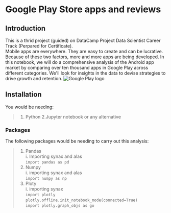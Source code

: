 # Google Play Store apps and reviews

## Introduction
This is a thrid project (guided) on DataCamp Project Data Scientist Career Track (Perpared for Certificate).\
Mobile apps are everywhere. They are easy to create and can be lucrative. Because of these two factors, more and more apps are being developed. In this notebook, we will do a comprehensive analysis of the Android app market by comparing over ten thousand apps in Google Play across different categories. We'll look for insights in the data to devise strategies to drive growth and retention.
![Google Play logo](https://assets.datacamp.com/production/project_619/img/google_play_store.png)

## Installation
You would be needing:
> 1. Python 
> 2.Jupyter notebook or any alternative

### Packages
The following packages would be needing to carry out this analysis:
> 1. Pandas\
    i. Importing synax and alas  
`import pandas as pd`
> 2. Numpy\
    i. importing synax and alas  
    `import numpy as np`
> 3. Ploty \
    i. importing synax  
`import plotly`  
`plotly.offline.init_notebook_mode(connected=True)`  
`import plotly.graph_objs as go`    